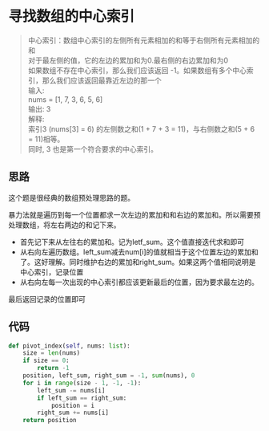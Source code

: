 # 寻找数组的中心索引
> 中心索引：数组中心索引的左侧所有元素相加的和等于右侧所有元素相加的和  
> 对于最左侧的值，它的左边的累加和为0.最右侧的右边累加和为0  
> 如果数组不存在中心索引，那么我们应该返回 -1。如果数组有多个中心索引，那么我们应该返回最靠近左边的那一个  
> 输入:   
nums = [1, 7, 3, 6, 5, 6]  
输出: 3  
解释:   
索引3 (nums[3] = 6) 的左侧数之和(1 + 7 + 3 = 11)，与右侧数之和(5 + 6 = 11)相等。  
同时, 3 也是第一个符合要求的中心索引。  

**思路**
--------------------

这个题是很经典的数组预处理思路的题。

暴力法就是遍历到每一个位置都求一次左边的累加和和右边的累加和。所以需要预处理数组，将左右两边的和记下来。

- 首先记下来从左往右的累加和。记为letf_sum。这个值直接迭代求和即可
- 从右向左遍历数组。left_sum减去num[i]的值就相当于这个位置左边的累加和了。这好理解。同时维护右边的累加和right_sum。如果这两个值相同说明是中心索引，记录位置
- 从右向左每一次出现的中心索引都应该更新最后的位置，因为要求最左边的。

最后返回记录的位置即可

**代码**
--------------------

```python
def pivot_index(self, nums: list):
    size = len(nums)
    if size == 0:
        return -1
    position, left_sum, right_sum = -1, sum(nums), 0
    for i in range(size - 1, -1, -1):
        left_sum -= nums[i]
        if left_sum == right_sum:
            position = i
        right_sum += nums[i]
    return position
```